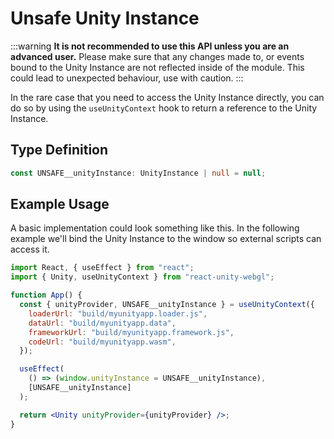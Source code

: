 # Unsafe Unity Instance

:::warning
**It is not recommended to use this API unless you are an advanced user.** Please make sure that any changes made to, or events bound to the Unity Instance are not reflected inside of the module. This could lead to unexpected behaviour, use with caution.
:::

In the rare case that you need to access the Unity Instance directly, you can do so by using the `useUnityContext` hook to return a reference to the Unity Instance.

## Type Definition

```ts title="Type Definition"
const UNSAFE__unityInstance: UnityInstance | null = null;
```

## Example Usage

A basic implementation could look something like this. In the following example we'll bind the Unity Instance to the window so external scripts can access it.

```jsx {12-15} showLineNumbers title="App.jsx"
import React, { useEffect } from "react";
import { Unity, useUnityContext } from "react-unity-webgl";

function App() {
  const { unityProvider, UNSAFE__unityInstance } = useUnityContext({
    loaderUrl: "build/myunityapp.loader.js",
    dataUrl: "build/myunityapp.data",
    frameworkUrl: "build/myunityapp.framework.js",
    codeUrl: "build/myunityapp.wasm",
  });

  useEffect(
    () => (window.unityInstance = UNSAFE__unityInstance),
    [UNSAFE__unityInstance]
  );

  return <Unity unityProvider={unityProvider} />;
}
```
